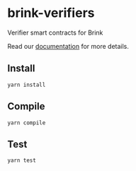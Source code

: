 # brink-verifiers

Verifier smart contracts for Brink

Read our [documentation](https://brink.gitbook.io/brink/getting-started/platform-overview) for more details.

## Install

`yarn install`

## Compile

`yarn compile`

## Test

`yarn test`
